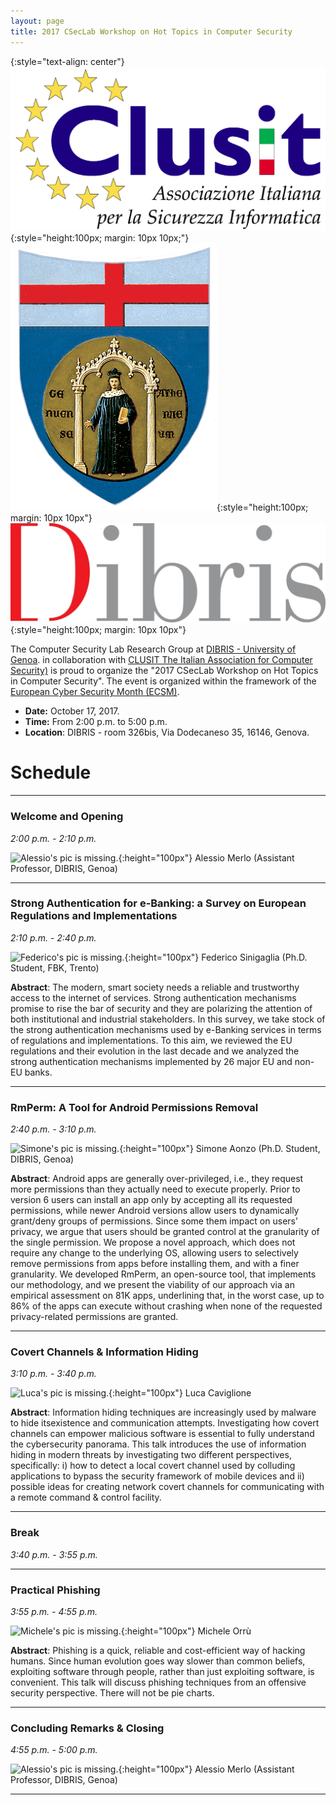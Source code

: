 ```yaml
---
layout: page
title: 2017 CSecLab Workshop on Hot Topics in Computer Security
---
```


{:style="text-align: center"}
![clusit](/events/clusit.jpg){:style="height:100px; margin: 10px 10px;"}
![unige](/events/unige.jpg){:style="height:100px; margin: 10px 10px"}
![dibris](/events/dibris.jpg){:style="height:100px; margin: 10px 10px"}

The Computer Security Lab Research Group at [DIBRIS - University of Genoa](http://www.dibris.unige.it/en). in collaboration with [CLUSIT The Italian Association for Computer Security)](http://www.clusit.it/) is proud to organize the "2017 CSecLab Workshop on Hot Topics in Computer Security". The event is organized within the framework of the [European Cyber Security Month (ECSM)](http://cybersecuritymonth.eu/).

- **Date:** October 17, 2017.
- **Time:** From 2:00 p.m. to 5:00 p.m.
- **Location**: DIBRIS - room 326bis, Via Dodecaneso 35, 16146,  Genova.

# Schedule

---
### Welcome and Opening
*2:00 p.m. - 2:10 p.m.*

![Alessio's pic is missing.](http://www.dibris.unige.it/public/staff/img/foto_701287.jpg){:height="100px"}
Alessio Merlo (Assistant Professor, DIBRIS, Genoa)

---
### Strong Authentication for e-Banking: a Survey on European Regulations and Implementations
*2:10 p.m. - 2:40 p.m.*

![Federico's pic is missing.](https://my.fbk.eu/fbk-api/v2/picture/sinigaglia?w=153&crop=1){:height="100px"}
Federico Sinigaglia (Ph.D. Student, FBK, Trento)

**Abstract**: The modern, smart society needs a reliable and trustworthy access to the internet of services. Strong authentication mechanisms promise to rise the bar of security and they are polarizing the attention of both institutional and industrial stakeholders. In this survey, we take stock of the strong authentication mechanisms used by e-Banking services in terms of regulations and implementations. To this aim, we reviewed the EU regulations and their evolution in the last decade and we analyzed the strong authentication mechanisms implemented by 26 major EU and non-EU banks.

---
### RmPerm: A Tool for Android Permissions Removal
*2:40 p.m. - 3:10 p.m.*

![Simone's pic is missing.](http://csec.it/pics/aonzo.jpg){:height="100px"}
Simone Aonzo (Ph.D. Student, DIBRIS, Genoa) 

**Abstract**: Android apps are generally over-privileged, i.e., they request more permissions than they actually need to execute properly. Prior to version 6 users can install an app only by accepting all its requested permissions, while newer Android versions allow users to dynamically grant/deny groups of permissions. Since some them impact on users’ privacy, we argue that users should be granted control at the granularity of the single permission. We propose a novel approach, which does not require any change to the underlying OS, allowing users to selectively remove permissions from apps before installing them, and with a finer granularity. We developed RmPerm, an open-source tool, that implements our methodology, and we present the viability of our approach via an empirical assessment on 81K apps, underlining that, in the worst case, up to 86% of the apps can execute without crashing when none of the requested privacy-related permissions are granted.

---
### Covert Channels & Information Hiding
*3:10 p.m. - 3:40 p.m.*

![Luca's pic is missing.](https://0.academia-photos.com/5425175/12959777/14326083/s200_luca.caviglione.png){:height="100px"}
Luca Caviglione

**Abstract**: Information hiding techniques are increasingly used by malware to hide itsexistence and communication attempts. Investigating how covert channels can empower
malicious software is essential to fully understand the cybersecurity panorama. This talk
introduces the use of information hiding in modern threats by investigating two different
perspectives, specifically: i) how to detect a local covert channel used by colluding
applications to bypass the security framework of mobile devices and ii) possible ideas for
creating network covert channels for communicating with a remote command & control
facility.

---
### Break
*3:40 p.m. - 3:55 p.m.*

---
### Practical Phishing
*3:55 p.m. - 4:55 p.m.*

![Michele's pic is missing.](https://regmedia.co.uk/2016/11/21/michele_orru_antisnatchor_87587.jpg){:height="100px"}
Michele Orrù 

**Abstract**: Phishing is a quick, reliable and cost-efficient way of hacking humans.
Since human evolution goes way slower than common beliefs, exploiting software through people, rather than just exploiting software, is convenient. This talk will discuss phishing techniques from an offensive
security perspective. There will not be pie charts.

---
### Concluding Remarks & Closing
*4:55 p.m. - 5:00 p.m.*

![Alessio's pic is missing.](http://www.dibris.unige.it/public/staff/img/foto_701287.jpg){:height="100px"}
Alessio Merlo (Assistant Professor, DIBRIS, Genoa)

---
